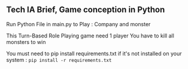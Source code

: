 ## Tech IA Brief, Game conception in Python

Run Python File in main.py to Play : Company and monster 

This Turn-Based Role Playing game need 1 player
You have to kill all monsters to win 



You must need to pip install requirements.txt if it's not installed on your system :
``` pip install -r requirements.txt ``` 